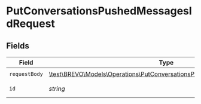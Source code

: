 # PutConversationsPushedMessagesIdRequest


## Fields

| Field                                                                                                                                               | Type                                                                                                                                                | Required                                                                                                                                            | Description                                                                                                                                         |
| --------------------------------------------------------------------------------------------------------------------------------------------------- | --------------------------------------------------------------------------------------------------------------------------------------------------- | --------------------------------------------------------------------------------------------------------------------------------------------------- | --------------------------------------------------------------------------------------------------------------------------------------------------- |
| `requestBody`                                                                                                                                       | [\test\BREVO\Models\Operations\PutConversationsPushedMessagesIdRequestBody](../../Models/Operations/PutConversationsPushedMessagesIdRequestBody.md) | :heavy_check_mark:                                                                                                                                  | N/A                                                                                                                                                 |
| `id`                                                                                                                                                | *string*                                                                                                                                            | :heavy_check_mark:                                                                                                                                  | ID of the message                                                                                                                                   |